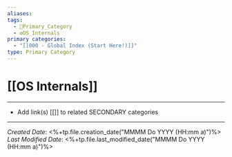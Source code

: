 ```yaml
---
aliases: 
tags:
  - 🥇Primary_Category
  - ⚙️OS_Internals
primary categories:
  - "[[000 - Global Index (Start Here!)]]"
type: Primary Category
---
```

# [[OS Internals]]

***

* Add link(s) [[]] to related SECONDARY categories

***

*Created Date*: <%+tp.file.creation_date("MMMM Do YYYY (HH:mm a)")%>  
*Last Modified Date*: <%+tp.file.last_modified_date("MMMM Do YYYY (HH:mm a)")%>
